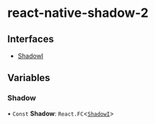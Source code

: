 # react-native-shadow-2

## Interfaces

- [ShadowI](interfaces/shadowi.md)

## Variables

### Shadow

• `Const` **Shadow**: `React.FC`<[`ShadowI`](interfaces/shadowi.md)\>
